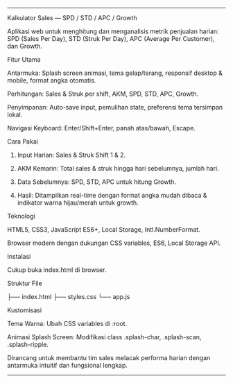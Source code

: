 
---

Kalkulator Sales — SPD / STD / APC / Growth

Aplikasi web untuk menghitung dan menganalisis metrik penjualan harian: SPD (Sales Per Day), STD (Struk Per Day), APC (Average Per Customer), dan Growth.

Fitur Utama

Antarmuka: Splash screen animasi, tema gelap/terang, responsif desktop & mobile, format angka otomatis.

Perhitungan: Sales & Struk per shift, AKM, SPD, STD, APC, Growth.

Penyimpanan: Auto-save input, pemulihan state, preferensi tema tersimpan lokal.

Navigasi Keyboard: Enter/Shift+Enter, panah atas/bawah, Escape.


Cara Pakai

1. Input Harian: Sales & Struk Shift 1 & 2.


2. AKM Kemarin: Total sales & struk hingga hari sebelumnya, jumlah hari.


3. Data Sebelumnya: SPD, STD, APC untuk hitung Growth.


4. Hasil: Ditampilkan real-time dengan format angka mudah dibaca & indikator warna hijau/merah untuk growth.



Teknologi

HTML5, CSS3, JavaScript ES6+, Local Storage, Intl.NumberFormat.

Browser modern dengan dukungan CSS variables, ES6, Local Storage API.


Instalasi

Cukup buka index.html di browser.

Struktur File

├── index.html
├── styles.css
└── app.js

Kustomisasi

Tema Warna: Ubah CSS variables di :root.

Animasi Splash Screen: Modifikasi class .splash-char, .splash-scan, .splash-ripple.


Dirancang untuk membantu tim sales melacak performa harian dengan antarmuka intuitif dan fungsional lengkap.


---

